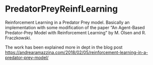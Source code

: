 # PredatorPreyReinfLearning
Reinforcement Learning in a Predator Prey model.
Basically an implementation with some modification of the paper “An Agent-Based Predator-Prey Model with Reinforcement Learning” by  M. Olsen and R. Fraczkowski.

The work has been explained more in dept in the blog post https://andrearamazzina.com/2018/02/05/reinforcement-learning-in-a-predator-prey-model/

